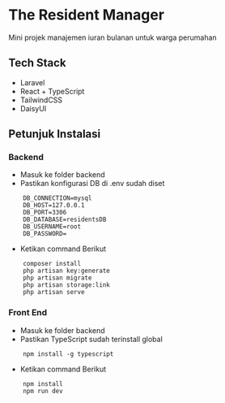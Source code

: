 # The Resident Manager
Mini projek manajemen iuran bulanan untuk warga perumahan

## Tech Stack
- Laravel
- React + TypeScript
- TailwindCSS
- DaisyUI

## Petunjuk Instalasi
### Backend
- Masuk ke folder backend
- Pastikan konfigurasi DB di .env sudah diset
```
    DB_CONNECTION=mysql
    DB_HOST=127.0.0.1
    DB_PORT=3306
    DB_DATABASE=residentsDB
    DB_USERNAME=root
    DB_PASSWORD=
```
- Ketikan command Berikut
```
    composer install
    php artisan key:generate
    php artisan migrate
    php artisan storage:link
    php artisan serve
```
### Front End
- Masuk ke folder backend
- Pastikan TypeScript sudah terinstall global
```
    npm install -g typescript
```
- Ketikan command Berikut
```
    npm install
    npm run dev
```
